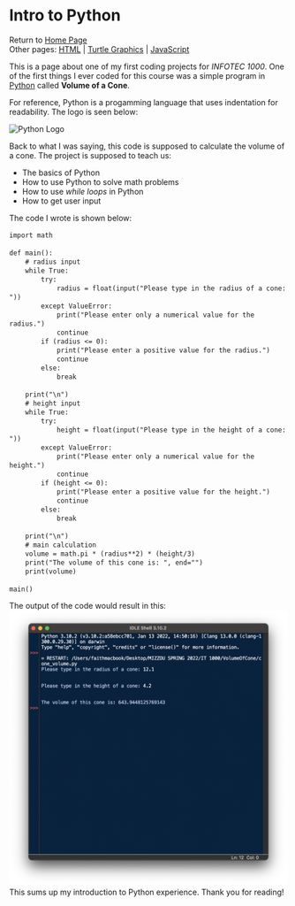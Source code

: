 # Intro to Python  
Return to [Home Page](README.md)  
Other pages: [HTML](HTMLbeginnings.md) | [Turtle Graphics](TurtleGraphics.md) | [JavaScript](JavaScript.md)  

This is a page about one of my first coding projects for _INFOTEC 1000_. One of the first things I ever coded for this course was a simple program in [Python](https://en.wikipedia.org/wiki/Python_(programming_language)) called **Volume of a Cone**.  

For reference, Python is a progamming language that uses indentation for readability. The logo is seen below:  

![Python Logo](https://www.python.org/static/community_logos/python-logo-master-v3-TM.png)

Back to what I was saying, this code is supposed to calculate the volume of a cone. The project is supposed to teach us:  
* The basics of Python
* How to use Python to solve math problems
* How to use _while loops_ in Python  
* How to get user input  

The code I wrote is shown below:
```
import math

def main():
    # radius input
    while True:
        try:
            radius = float(input("Please type in the radius of a cone: "))
        except ValueError:
            print("Please enter only a numerical value for the radius.")
            continue
        if (radius <= 0):
            print("Please enter a positive value for the radius.")
            continue
        else:
            break

    print("\n")
    # height input
    while True:
        try:
            height = float(input("Please type in the height of a cone: "))
        except ValueError:
            print("Please enter only a numerical value for the height.")
            continue
        if (height <= 0):
            print("Please enter a positive value for the height.")
            continue
        else:
            break

    print("\n")
    # main calculation
    volume = math.pi * (radius**2) * (height/3)
    print("The volume of this cone is: ", end="")
    print(volume)

main()
```

The output of the code would result in this:
![cone image](Cone_image.png)  
This sums up my introduction to Python experience. Thank you for reading!